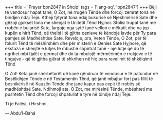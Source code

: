 +++
title = 'Prayer bpn2847 in Shqip'
tags = ['lang-sq', 'bpn2847']
+++
Bëji të vendosur hapat tanë, O Zot, në rrugën Tënde dhe forcoji zemrat tona në bindjen ndaj Teje. Ktheji fytyrat tona ndaj bukurisë së Njëshmërisë Sate dhe gëzoji gjokset tona me shenjat e Unitetit Tënd Hyjnor. Stolisi trupat tanë me rrobën e bujarisë Sate, largoje nga sytë tanë vellon e mëkatit dhe na jep kupën e hirit Tënd, që thelbi i të gjitha qenieve të këndojë lavde për Ty para pamjes së Madhështisë Sate. Reveloje, pra, Veten Tënde, O Zot, për të folurit Tënd të mëshirshëm dhe për misterin e Qenies Sate Hyjnore, që ekstaza e shenjtë e lutjes të mbushë shpirtrat tanë - një lutje që do të ngrihet mbi fjalët e germat dhe do ta mbulojë mërmërimën e rrokjeve e të tingujve - që të gjitha gjërat të shkrihen në hiç para revelimit të shkëlqimit Tënd.

O Zot! Këta janë shërbëtorët që kanë qëndruar të vendosur e të patundur në Besëlidhjen Tënde e në Testamentin Tënd, që janë mbajtur fort pas fillit të besnikërisë në Kauzën Tënde dhe janë kapur pas cepit të rrobës së madhështisë Sate. Ndihmoji ata, O Zot, me mirësinë Tënde, mbështeti me pushtetin Tënd dhe forcoji shpatullat e tyre në bindje ndaj Teje.

Ti je Falësi, i Hirshmi.

-- Abdu'l-Bahá
